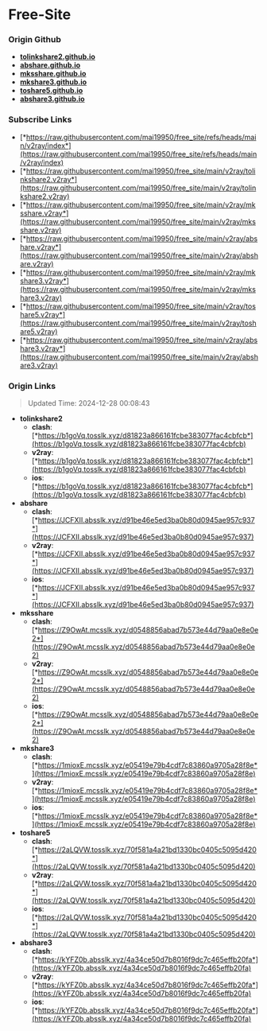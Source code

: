 # Free-Site

### Origin Github

- [**tolinkshare2.github.io**](https://github.com/tolinkshare2/tolinkshare2.github.io)
- [**abshare.github.io**](https://github.com/abshare/abshare.github.io)
- [**mksshare.github.io**](https://github.com/mksshare/mksshare.github.io)
- [**mkshare3.github.io**](https://github.com/mkshare3/mkshare3.github.io)
- [**toshare5.github.io**](https://github.com/toshare5/toshare5.github.io)
- [**abshare3.github.io**](https://github.com/abshare3/abshare3.github.io)

### Subscribe Links

- [*https://raw.githubusercontent.com/mai19950/free_site/refs/heads/main/v2ray/index*](https://raw.githubusercontent.com/mai19950/free_site/refs/heads/main/v2ray/index)
- [*https://raw.githubusercontent.com/mai19950/free_site/main/v2ray/tolinkshare2.v2ray*](https://raw.githubusercontent.com/mai19950/free_site/main/v2ray/tolinkshare2.v2ray)
- [*https://raw.githubusercontent.com/mai19950/free_site/main/v2ray/mksshare.v2ray*](https://raw.githubusercontent.com/mai19950/free_site/main/v2ray/mksshare.v2ray)
- [*https://raw.githubusercontent.com/mai19950/free_site/main/v2ray/abshare.v2ray*](https://raw.githubusercontent.com/mai19950/free_site/main/v2ray/abshare.v2ray)
- [*https://raw.githubusercontent.com/mai19950/free_site/main/v2ray/mkshare3.v2ray*](https://raw.githubusercontent.com/mai19950/free_site/main/v2ray/mkshare3.v2ray)
- [*https://raw.githubusercontent.com/mai19950/free_site/main/v2ray/toshare5.v2ray*](https://raw.githubusercontent.com/mai19950/free_site/main/v2ray/toshare5.v2ray)
- [*https://raw.githubusercontent.com/mai19950/free_site/main/v2ray/abshare3.v2ray*](https://raw.githubusercontent.com/mai19950/free_site/main/v2ray/abshare3.v2ray)

### Origin Links

> Updated Time: 2024-12-28 00:08:43

- **tolinkshare2**
  - **clash**: [*https://b1goVq.tosslk.xyz/d81823a866161fcbe383077fac4cbfcb*](https://b1goVq.tosslk.xyz/d81823a866161fcbe383077fac4cbfcb)
  - **v2ray**: [*https://b1goVq.tosslk.xyz/d81823a866161fcbe383077fac4cbfcb*](https://b1goVq.tosslk.xyz/d81823a866161fcbe383077fac4cbfcb)
  - **ios**: [*https://b1goVq.tosslk.xyz/d81823a866161fcbe383077fac4cbfcb*](https://b1goVq.tosslk.xyz/d81823a866161fcbe383077fac4cbfcb)
- **abshare**
  - **clash**: [*https://JCFXII.absslk.xyz/d91be46e5ed3ba0b80d0945ae957c937*](https://JCFXII.absslk.xyz/d91be46e5ed3ba0b80d0945ae957c937)
  - **v2ray**: [*https://JCFXII.absslk.xyz/d91be46e5ed3ba0b80d0945ae957c937*](https://JCFXII.absslk.xyz/d91be46e5ed3ba0b80d0945ae957c937)
  - **ios**: [*https://JCFXII.absslk.xyz/d91be46e5ed3ba0b80d0945ae957c937*](https://JCFXII.absslk.xyz/d91be46e5ed3ba0b80d0945ae957c937)
- **mksshare**
  - **clash**: [*https://Z9OwAt.mcsslk.xyz/d0548856abad7b573e44d79aa0e8e0e2*](https://Z9OwAt.mcsslk.xyz/d0548856abad7b573e44d79aa0e8e0e2)
  - **v2ray**: [*https://Z9OwAt.mcsslk.xyz/d0548856abad7b573e44d79aa0e8e0e2*](https://Z9OwAt.mcsslk.xyz/d0548856abad7b573e44d79aa0e8e0e2)
  - **ios**: [*https://Z9OwAt.mcsslk.xyz/d0548856abad7b573e44d79aa0e8e0e2*](https://Z9OwAt.mcsslk.xyz/d0548856abad7b573e44d79aa0e8e0e2)
- **mkshare3**
  - **clash**: [*https://1mioxE.mcsslk.xyz/e05419e79b4cdf7c83860a9705a28f8e*](https://1mioxE.mcsslk.xyz/e05419e79b4cdf7c83860a9705a28f8e)
  - **v2ray**: [*https://1mioxE.mcsslk.xyz/e05419e79b4cdf7c83860a9705a28f8e*](https://1mioxE.mcsslk.xyz/e05419e79b4cdf7c83860a9705a28f8e)
  - **ios**: [*https://1mioxE.mcsslk.xyz/e05419e79b4cdf7c83860a9705a28f8e*](https://1mioxE.mcsslk.xyz/e05419e79b4cdf7c83860a9705a28f8e)
- **toshare5**
  - **clash**: [*https://2aLQVW.tosslk.xyz/70f581a4a21bd1330bc0405c5095d420*](https://2aLQVW.tosslk.xyz/70f581a4a21bd1330bc0405c5095d420)
  - **v2ray**: [*https://2aLQVW.tosslk.xyz/70f581a4a21bd1330bc0405c5095d420*](https://2aLQVW.tosslk.xyz/70f581a4a21bd1330bc0405c5095d420)
  - **ios**: [*https://2aLQVW.tosslk.xyz/70f581a4a21bd1330bc0405c5095d420*](https://2aLQVW.tosslk.xyz/70f581a4a21bd1330bc0405c5095d420)
- **abshare3**
  - **clash**: [*https://kYFZ0b.absslk.xyz/4a34ce50d7b8016f9dc7c465effb20fa*](https://kYFZ0b.absslk.xyz/4a34ce50d7b8016f9dc7c465effb20fa)
  - **v2ray**: [*https://kYFZ0b.absslk.xyz/4a34ce50d7b8016f9dc7c465effb20fa*](https://kYFZ0b.absslk.xyz/4a34ce50d7b8016f9dc7c465effb20fa)
  - **ios**: [*https://kYFZ0b.absslk.xyz/4a34ce50d7b8016f9dc7c465effb20fa*](https://kYFZ0b.absslk.xyz/4a34ce50d7b8016f9dc7c465effb20fa)
